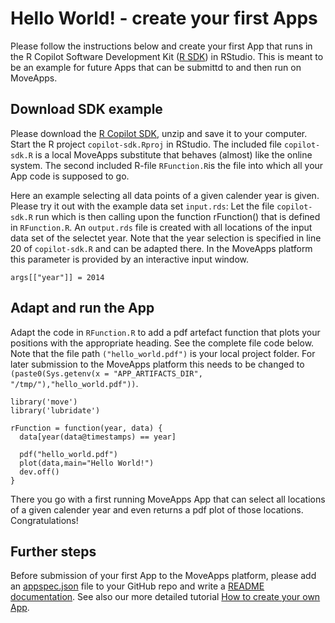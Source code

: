 # Hello World! - create your first Apps

Please follow the instructions below and create your first App that runs in the R Copilot Software Development Kit ([R SDK](copilot-r-sdk.md)) in RStudio. This is meant to be an example for future Apps that can be submittd to and then run on MoveApps.

## Download SDK example

Please download the [R Copilot SDK](https://moveapps.org/documentation/copilot-r-sdk.zip ':ignore'), unzip and save it to your computer. Start the R project `copilot-sdk.Rproj` in RStudio. The included file `copilot-sdk.R` is a local MoveApps substitute that behaves (almost) like the online system. The second included R-file `RFunction.R`is the file into which all your App code is supposed to go.

Here an example selecting all data points of a given calender year is given. Please try it out with the example data set `input.rds`: Let the file `copilot-sdk.R` run which is then calling upon the function rFunction() that is defined in `RFunction.R`. An `output.rds` file is created with all locations of the input data set of the selectet year. Note that the year selection is specified in line 20 of `copilot-sdk.R` and can be adapted there. In the MoveApps platform this parameter is provided by an interactive input window.

```
args[["year"]] = 2014
```

## Adapt and run the App

Adapt the code in `RFunction.R` to add a pdf artefact function that plots your positions with the appropriate heading. See the complete file code below. Note that the file path `("hello_world.pdf")` is your local project folder. For later submission to the MoveApps platform this needs to be changed to `(paste0(Sys.getenv(x = "APP_ARTIFACTS_DIR", "/tmp/"),"hello_world.pdf"))`.

```
library('move')
library('lubridate')

rFunction = function(year, data) {
  data[year(data@timestamps) == year]
  
  pdf("hello_world.pdf")
  plot(data,main="Hello World!")
  dev.off()
}
```

There you go with a first running MoveApps App that can select all locations of a given calender year and even returns a pdf plot of those locations. Congratulations!

## Further steps

Before submission of your first App to the MoveApps platform, please add an [appspec.json](appspec.md) file to your GitHub repo and write a [README documentation](files/README_template.md). See also our more detailed tutorial [How to create your own App](create_app.md).